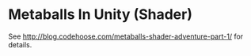 # Metaballs In Unity (Shader)

See http://blog.codehoose.com/metaballs-shader-adventure-part-1/ for details.
